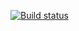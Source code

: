 [![Build status](https://ci.appveyor.com/api/projects/status/mvmfqo4vw3hg8xtm?svg=true)](https://ci.appveyor.com/project/IrinaOre/hw-ahj4)
